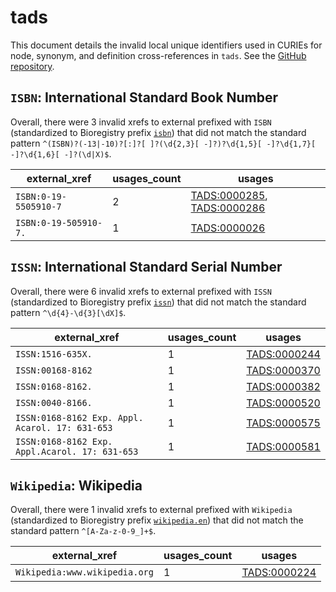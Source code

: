 # tads

This document details the invalid local unique identifiers used in CURIEs
for node, synonym, and definition cross-references in `tads`. See the [GitHub repository](https://github.com/VEuPathDB-ontology/TADS).


## `ISBN`: International Standard Book Number

Overall, there were 3 invalid
xrefs to external prefixed with `ISBN` (standardized to Bioregistry
prefix [`isbn`](https://bioregistry.io/isbn)) that
did not match the standard pattern `^(ISBN)?(-13|-10)?[:]?[ ]?(\d{2,3}[ -]?)?\d{1,5}[ -]?\d{1,7}[ -]?\d{1,6}[ -]?(\d|X)$`.

| external_xref         |   usages_count | usages                                                                                                   |
|-----------------------|----------------|----------------------------------------------------------------------------------------------------------|
| `ISBN:0-19-5505910-7` |              2 | [TADS:0000285](https://bioregistry.io/TADS:0000285), [TADS:0000286](https://bioregistry.io/TADS:0000286) |
| `ISBN:0-19-505910-7.` |              1 | [TADS:0000026](https://bioregistry.io/TADS:0000026)                                                      |

## `ISSN`: International Standard Serial Number

Overall, there were 6 invalid
xrefs to external prefixed with `ISSN` (standardized to Bioregistry
prefix [`issn`](https://bioregistry.io/issn)) that
did not match the standard pattern `^\d{4}-\d{3}[\dX]$`.

| external_xref                                   |   usages_count | usages                                              |
|-------------------------------------------------|----------------|-----------------------------------------------------|
| `ISSN:1516-635X.`                               |              1 | [TADS:0000244](https://bioregistry.io/TADS:0000244) |
| `ISSN:00168-8162`                               |              1 | [TADS:0000370](https://bioregistry.io/TADS:0000370) |
| `ISSN:0168-8162.`                               |              1 | [TADS:0000382](https://bioregistry.io/TADS:0000382) |
| `ISSN:0040-8166.`                               |              1 | [TADS:0000520](https://bioregistry.io/TADS:0000520) |
| `ISSN:0168-8162 Exp. Appl. Acarol. 17: 631-653` |              1 | [TADS:0000575](https://bioregistry.io/TADS:0000575) |
| `ISSN:0168-8162 Exp. Appl.Acarol. 17: 631-653`  |              1 | [TADS:0000581](https://bioregistry.io/TADS:0000581) |

## `Wikipedia`: Wikipedia

Overall, there were 1 invalid
xrefs to external prefixed with `Wikipedia` (standardized to Bioregistry
prefix [`wikipedia.en`](https://bioregistry.io/wikipedia.en)) that
did not match the standard pattern `^[A-Za-z-0-9_]+$`.

| external_xref                 |   usages_count | usages                                              |
|-------------------------------|----------------|-----------------------------------------------------|
| `Wikipedia:www.wikipedia.org` |              1 | [TADS:0000224](https://bioregistry.io/TADS:0000224) |

